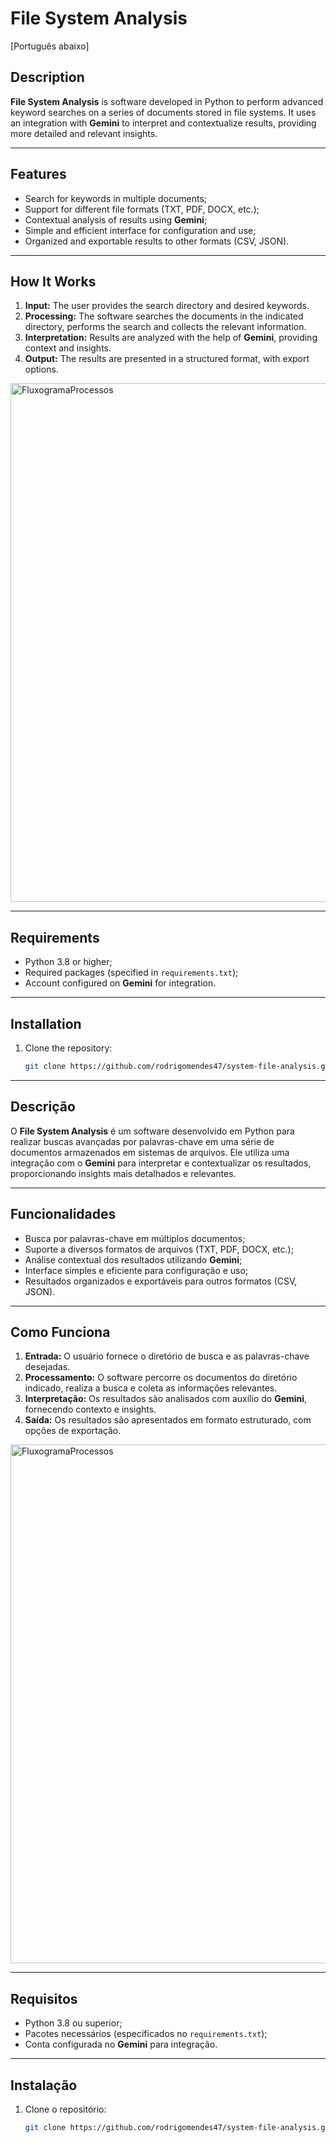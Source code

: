# File System Analysis
[Português abaixo]

## Description
**File System Analysis** is software developed in Python to perform advanced keyword searches on a series of documents stored in file systems. It uses an integration with **Gemini** to interpret and contextualize results, providing more detailed and relevant insights.

---

## Features
- Search for keywords in multiple documents;
- Support for different file formats (TXT, PDF, DOCX, etc.);
- Contextual analysis of results using **Gemini**;
- Simple and efficient interface for configuration and use;
- Organized and exportable results to other formats (CSV, JSON).

---

## How It Works
1. **Input:** The user provides the search directory and desired keywords.
2. **Processing:** The software searches the documents in the indicated directory, performs the search and collects the relevant information.
3. **Interpretation:** Results are analyzed with the help of **Gemini**, providing context and insights.
4. **Output:** The results are presented in a structured format, with export options.
   
<img width="830" alt="FluxogramaProcessos" src="https://github.com/user-attachments/assets/9ddcdd00-c051-49a9-be4b-633f2753d7ce" />

---

## Requirements
- Python 3.8 or higher;
- Required packages (specified in `requirements.txt`);
- Account configured on **Gemini** for integration.

---

## Installation
1. Clone the repository:
   ```bash
   git clone https://github.com/rodrigomendes47/system-file-analysis.git

************************************************************************************************

## Descrição
O **File System Analysis** é um software desenvolvido em Python para realizar buscas avançadas por palavras-chave em uma série de documentos armazenados em sistemas de arquivos. Ele utiliza uma integração com o **Gemini** para interpretar e contextualizar os resultados, proporcionando insights mais detalhados e relevantes.

---

## Funcionalidades
- Busca por palavras-chave em múltiplos documentos;
- Suporte a diversos formatos de arquivos (TXT, PDF, DOCX, etc.);
- Análise contextual dos resultados utilizando **Gemini**;
- Interface simples e eficiente para configuração e uso;
- Resultados organizados e exportáveis para outros formatos (CSV, JSON).

---

## Como Funciona
1. **Entrada:** O usuário fornece o diretório de busca e as palavras-chave desejadas.
2. **Processamento:** O software percorre os documentos do diretório indicado, realiza a busca e coleta as informações relevantes.
3. **Interpretação:** Os resultados são analisados com auxílio do **Gemini**, fornecendo contexto e insights.
4. **Saída:** Os resultados são apresentados em formato estruturado, com opções de exportação.
   
<img width="830" alt="FluxogramaProcessos" src="https://github.com/user-attachments/assets/9ddcdd00-c051-49a9-be4b-633f2753d7ce" />

---

## Requisitos
- Python 3.8 ou superior;
- Pacotes necessários (especificados no `requirements.txt`);
- Conta configurada no **Gemini** para integração.

---

## Instalação
1. Clone o repositório:
   ```bash
   git clone https://github.com/rodrigomendes47/system-file-analysis.git
